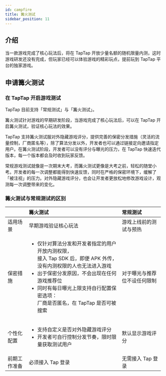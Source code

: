 ```yaml
---
id: campfire
title: 篝火测试
sidebar_position: 11
---
```


## 介绍

当一款游戏完成了核心玩法后，将在 TapTap 开放少量名额的随机限量内测，这时游戏研发还没有完成，但玩家已经可以体验游戏的精彩玩点，提前玩到 TapTap 平台的独家游戏。

## 申请篝火测试

### 在 TapTap 开启游戏测试

TapTap 目前支持「常规测试」与「篝火测试」。

篝火测试针对游戏的早期研发阶段，当游戏完成了核心玩法后，可以在 TapTap 开启篝火测试，验证核心玩法的效果。

TapTap 支持篝火测试服对外隐藏游戏评分，提供完善的保密分发措施（灵活的流量控制，厂商匿名等），除了算法分发以外，开发者也可以通过链接定向邀请指定用户。在篝火测试阶段，开发者可以没有评分与曝光的压力，在 TapTap 快速迭代版本，每一个版本都会及时收到玩家反馈。

常规游戏测试就像是一次期末大考，而篝火测试更像是大考之前，轻松的随堂小考。开发者的每一次调整都能得到快速反馈，同时在严格的保密环境下，缓解了「被注视」的压力。对外隐藏游戏评分，也会让开发者更放松地修改游戏设计，观测每一次调整带来的变化。

### 篝火测试与常规测试的区别

<table><thead><tr><th align="left"></th><th align="left">篝火测试</th><th align="left">常规测试</th></tr></thead><tbody><tr><td align="left">适用场景</td><td align="left">早期游戏验证核心玩法</td><td align="left">游戏上线前的测试与预热</td></tr><tr><td align="left">保密措施</td><td align="left"><ul><li>仅针对算法分发和开发者指定的用户开放内测权限，<br />
接入 Tap SDK 后，即便 APK 外传，没有内测权限的人也无法进入游戏</li>
<li>出于保密分发原因，不会出现在任何游戏推荐位</li>
<li>同时有每日曝光上限支持自行配置保密选项：<br />厂商是否匿名，在 TapTap 是否可被搜索</li></ul></td><td align="left">对于曝光与推荐位不设任何限制</td></tr><tr><td align="left">个性化配置</td><td align="left"><ul><li>支持自定义是否对外隐藏游戏评分</li>
<li>开发者可自行控制分发节奏，限时限量获取测试用户</li></ul></td><td align="left">默认显示游戏评分</td></tr><tr><td align="left">前期工作准备</td><td align="left">必须接入 Tap 登录</td><td align="left">无需接入 Tap 登录</td></tr></tbody></table>
